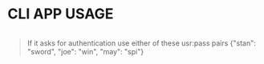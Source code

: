 # CLI APP USAGE

```bash

```


> If it asks for authentication use either of these usr:pass pairs {"stan": "sword", "joe": "win", "may": "spi"}

